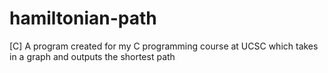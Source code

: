 # hamiltonian-path
[C] A program created for my C programming course at UCSC which takes in a graph and outputs the shortest path

